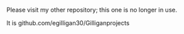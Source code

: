 Please visit my other repository; this one is no longer in use. 

It is github.com/egilligan30/Gilliganprojects
